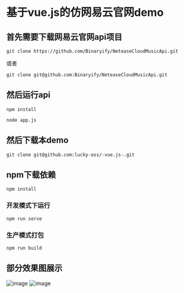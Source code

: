 # 基于vue.js的仿网易云官网demo

## 首先需要下载网易云官网api项目
```
git clone https://github.com/Binaryify/NeteaseCloudMusicApi.git
```
或者
```
git clone git@github.com:Binaryify/NeteaseCloudMusicApi.git
```
## 然后运行api
```
npm install
```
```
node app.js
```
## 然后下载本demo
```
git clone git@github.com:lucky-oss/-vue.js-.git
```
## npm下载依赖
```
npm install
```
### 开发模式下运行
```
npm run serve
```
### 生产模式打包
```
npm run build
```
## 部分效果图展示
![image](https://lgy-test.oss-cn-guangzhou.aliyuncs.com/%E9%A1%B9%E7%9B%AE%E6%95%88%E6%9E%9C%E5%9B%BE/%7B%603%5D1EP6SQ%5BT%402FXJBD%40WV6.png)
![image](https://lgy-test.oss-cn-guangzhou.aliyuncs.com/%E9%A1%B9%E7%9B%AE%E6%95%88%E6%9E%9C%E5%9B%BE/EDT7GLW%28CRRYN5%7BXG4S33%292.png)
